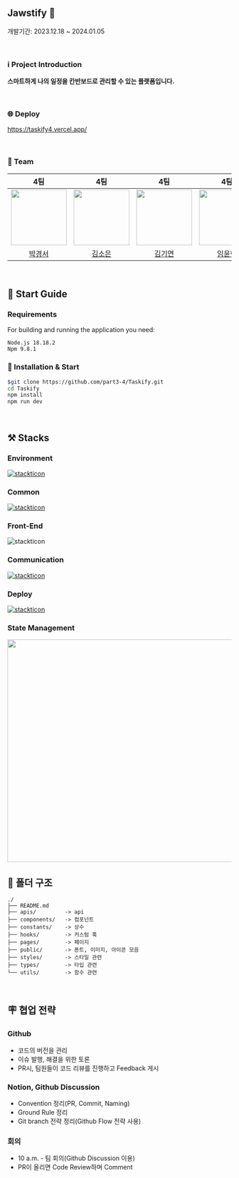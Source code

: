 ## Jawstify 🦈

개발기간: 2023.12.18 ~ 2024.01.05

<Br />

### ℹ️ Project Introduction

**스마트하게 나의 일정을 칸반보드로 관리할 수 있는 플랫폼입니다.**

<Br />

### 🌐 Deploy

https://taskify4.vercel.app/

<br />

### 👥 Team

|                                              4팀                                              |                                              4팀                                               |                                              4팀                                              |                                              4팀                                              |                                              4팀                                              |
| :-------------------------------------------------------------------------------------------: | :--------------------------------------------------------------------------------------------: | :-------------------------------------------------------------------------------------------: | :-------------------------------------------------------------------------------------------: | :-------------------------------------------------------------------------------------------: |
| <img src="https://avatars.githubusercontent.com/u/91651812?v=4" width="125PX" height="125PX"> | <img src="https://avatars.githubusercontent.com/u/111335529?v=4" width="125PX" height="125PX"> | <img src="https://avatars.githubusercontent.com/u/46954114?v=4" width="125PX" height="125PX"> | <img src="https://avatars.githubusercontent.com/u/49686619?v=4" width="125PX" height="125PX"> | <img src="https://avatars.githubusercontent.com/u/97735859?v=4" width="125PX" height="125PX"> |
|                             [박경서](https://github.com/zermzerm)                             |                            [김소은](https://github.com/summerkimm)                             |                              [김기연](https://github.com/arky02)                              |                              [임윤혁](https://github.com/oauch)                               |                            [박종민](https://github.com/qooktree1)                             |

<Br />

## 🦮 Start Guide

### Requirements

For building and running the application you need:

```
Node.js 18.18.2
Npm 9.8.1
```

### 🚀 Installation & Start

```bash
$git clone https://github.com/part3-4/Taskify.git
cd Taskify
npm install
npm run dev
```

<br />

## ⚒️ Stacks

### Environment

[![stackticon](https://firebasestorage.googleapis.com/v0/b/stackticon-81399.appspot.com/o/images%2F1704290360969?alt=media&token=f9a43cb0-ddd8-4cbc-955c-8e74468d3a35)](https://github.com/msdio/stackticon)

### Common

[![stackticon](https://firebasestorage.googleapis.com/v0/b/stackticon-81399.appspot.com/o/images%2F1704290314773?alt=media&token=0b0c11cb-979f-4519-ba8f-ec2c38e4199c)](https://github.com/msdio/stackticon)

### Front-End

<img src="https://firebasestorage.googleapis.com/v0/b/stackticon-81399.appspot.com/o/images%2F1704290167752?alt=media&token=baaada7c-9e06-4b7f-b7e5-110acbfc9ab4" alt="stackticon" />

### Communication

[![stackticon](https://firebasestorage.googleapis.com/v0/b/stackticon-81399.appspot.com/o/images%2F1704290391728?alt=media&token=0bd43080-8663-410e-bda2-ae8ac5fe2159)](https://github.com/msdio/stackticon)

### Deploy

[![stackticon](https://firebasestorage.googleapis.com/v0/b/stackticon-81399.appspot.com/o/images%2F1704290550464?alt=media&token=b890cdac-ac5e-4b38-86f9-19a254fd6f82)](https://github.com/msdio/stackticon)

### State Management

<img src="https://images.velog.io/post-images/augusty/7dc27aa0-0563-11ea-8b40-6b6b6ae34645/bear.png" width="800" height="500">

## 📁 폴더 구조

```
./
├── README.md
├── apis/         -> api
├── components/   -> 컴포넌트
├── constants/    -> 상수
├── hooks/        -> 커스텀 훅
├── pages/        -> 페이지
├── public/       -> 폰트, 이미지, 아이콘 모음
├── styles/       -> 스타일 관련
├── types/        -> 타입 관련
└── utils/        -> 함수 관련
```

<br />

## 🪧 협업 전략

### Github

- 코드의 버전을 관리
- 이슈 발행, 해결을 위한 토론
- PR시, 팀원들이 코드 리뷰를 진행하고 Feedback 게시

### Notion, Github Discussion

- Convention 정리(PR, Commit, Naming)
- Ground Rule 정리
- Git branch 전략 정리(Github Flow 전략 사용)

### 회의

- 10 a.m. - 팀 회의(Github Discussion 이용)
- PR이 올리면 Code Review하며 Comment

<br />
